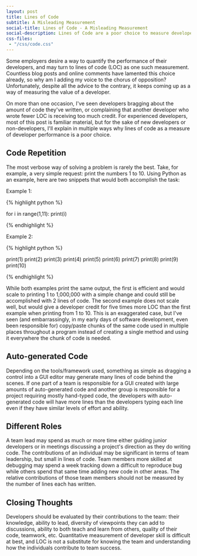 ```yaml
---
layout: post
title: Lines of Code
subtitle: A Misleading Measurement
social-title: Lines of Code - A Misleading Measurement
social-description: Lines of Code are a poor choice to measure developer performance.
css-files:
 - "/css/code.css"
---
```


Some employers desire a way to quantify the performance of their developers, and may turn to lines of code (LOC) as one such measurement. Countless blog posts and online comments have lamented this choice already, so why am I adding my voice to the chorus of opposition? Unfortunately, despite all the advice to the contrary, it keeps coming up as a way of measuring the value of a developer.

On more than one occasion, I've seen developers bragging about the amount of code they've written, or complaining that another developer who wrote fewer LOC is receiving too much credit. For experienced developers, most of this post is familiar material, but for the sake of new developers or non-developers, I'll explain in multiple ways why lines of code as a measure of developer performance is a poor choice.

## Code Repetition

The most verbose way of solving a problem is rarely the best. Take, for example, a very simple request: print the numbers 1 to 10. Using Python as an example, here are two snippets that would both accomplish the task:

Example 1:

{% highlight python %}
 
for i in range(1,11):
    print(i)
 
{% endhighlight %}

Example 2:

{% highlight python %}
 
print(1)
print(2)
print(3)
print(4)
print(5)
print(6)
print(7)
print(8)
print(9)
print(10)
 
{% endhighlight %}

While both examples print the same output, the first is efficient and would scale to printing 1 to 1,000,000 with a simple change and could still be accomplished with 2 lines of code. The second example does not scale well, but would give a developer credit for five times more LOC than the first example when printing from 1 to 10. This is an exaggerated case, but I've seen (and embarrassingly, in my early days of software development, even been responsible for) copy/paste chunks of the same code used in multiple places throughout a program instead of creating a single method and using it everywhere the chunk of code is needed.

## Auto-generated Code

Depending on the tools/framework used, something as simple as dragging a control into a GUI editor may generate many lines of code behind the scenes. If one part of a team is responsible for a GUI created with large amounts of auto-generated code and another group is responsible for a project requiring mostly hand-typed code, the developers with auto-generated code will have more lines than the developers typing each line even if they have similar levels of effort and ability.

## Different Roles

A team lead may spend as much or more time either guiding junior developers or in meetings discussing a project's direction as they do writing code. The contributions of an individual may be significant in terms of team leadership, but small in lines of code. Team members more skilled at debugging may spend a week tracking down a difficult to reproduce bug while others spend that same time adding new code in other areas. The relative contributions of those team members should not be measured by the number of lines each has written.

## Closing Thoughts

Developers should be evaluated by their contributions to the team: their knowledge, ability to lead, diversity of viewpoints they can add to discussions, ability to both teach and learn from others, quality of their code, teamwork, etc. Quantitative measurement of developer skill is difficult at best, and LOC is not a substitute for knowing the team and understanding how the individuals contribute to team success.
